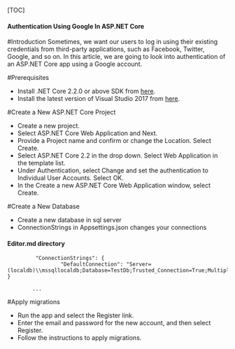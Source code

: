 [TOC]

#### Authentication Using Google In ASP.NET Core
#Introduction
Sometimes, we want our users to log in using their existing credentials from third-party applications, such as Facebook, Twitter, Google, and so on. In this article, we are going to look into authentication of an ASP.NET Core app using a Google account.

#Prerequisites
- Install .NET Core 2.2.0 or above SDK from [here](https://dotnet.microsoft.com/download "here").
- Install the latest version of Visual Studio 2017 from [here](https://visualstudio.microsoft.com/tr/downloads/ "here").

#Create a New ASP.NET Core Project
- Create a new project.
- Select ASP.NET Core Web Application and Next.
- Provide a Project name and confirm or change the Location. Select Create.
- Select ASP.NET Core 2.2 in the drop down. Select Web Application in the template list.
- Under Authentication, select Change and set the authentication to Individual User Accounts. Select OK.
- In the Create a new ASP.NET Core Web Application window, select Create.

#Create a New Database 
- Create a new database in sql server 
- ConnectionStrings in Appsettings.json changes your connections

#### Editor.md directory

			 "ConnectionStrings": {
   					 "DefaultConnection": "Server=	(localdb)\\mssqllocaldb;Database=TestDb;Trusted_Connection=True;MultipleActiveResultSets=true"
  	}

            ...
#Apply migrations
- Run the app and select the Register link.
- Enter the email and password for the new account, and then select Register.
- Follow the instructions to apply migrations.
